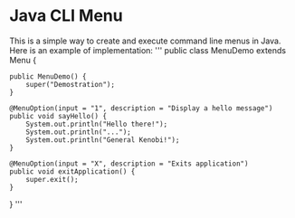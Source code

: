# Java CLI Menu
This is a simple way to create and execute command line menus in Java.
Here is an example of implementation:
'''
public class MenuDemo extends Menu {

    public MenuDemo() {
        super("Demostration");
    }

    @MenuOption(input = "1", description = "Display a hello message")
    public void sayHello() {
        System.out.println("Hello there!");
        System.out.println("...");
        System.out.println("General Kenobi!");
    }
    
    @MenuOption(input = "X", description = "Exits application")
    public void exitApplication() {
        super.exit();
    }
    
}
'''
